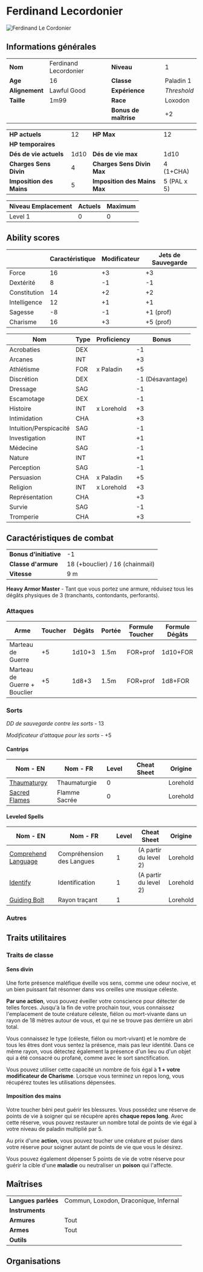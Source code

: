 # Ferdinand Lecordonier
![Ferdinand Le Cordonier](./_images/Ferdinand.png)

## Informations générales

| | | | |
|---|---|---|---|
| **Nom** | Ferdinand Lecordonier | **Niveau** | 1 |
| **Age** | 16 | **Classe** | Paladin 1 |
| **Alignement** | Lawful Good  | **Expérience** | *Threshold* |
|**Taille** | 1m99 | **Race** | Loxodon |
| |  | **Bonus de maîtrise** | +2 |

| | | | |
|---|---|---|---|
| **HP actuels** | 12 | **HP Max** | 12 |
| **HP temporaires** |  | | |
| **Dés de vie actuels** | 1d10 | **Dés de vie max** | 1d10 |
| **Charges Sens Divin** | 4 | **Charges Sens Divin Max** | 4 (1+CHA) |
| **Imposition des Mains** | 5 | **Imposition des Mains Max** | 5 (PAL x 5) |

| Niveau Emplacement | Actuels | Maximum | 
| - | - | -| 
| Level 1 | 0 | 0| 


## Ability scores

| |Caractéristique|Modificateur| Jets de Sauvegarde |
|-|-|-|-|
|Force|16|+3|+3|
|Dextérité|8|-1|-1|
|Constitution|14|+2|+2|
|Intelligence|12|+1|+1|
|Sagesse|-8|-1|+1 (prof)|
|Charisme|16|+3|+5 (prof)| 

|Nom|Type|Proficiency|Bonus|
|-|-|-|-|
|Acrobaties|DEX||-1|
|Arcanes|INT||+3|
|Athlétisme|FOR|x Paladin|+5|
|Discrétion|DEX||-1 (Désavantage)|
|Dressage|SAG||-1|
|Escamotage|DEX||-1|
|Histoire|INT|x Lorehold|+3|
|Intimidation|CHA||+3|
|Intuition/Perspicacité|SAG||-1|
|Investigation|INT||+1|
|Médecine|SAG||-1|
|Nature|INT||+1|
|Perception|SAG||-1|
|Persuasion|CHA|x Paladin|+5|
|Religion|INT|x Lorehold|+3|
|Représentation|CHA||+3|
|Survie|SAG||-1|
|Tromperie|CHA||+3|

## Caractéristiques de combat
| | |
|-|-|
|**Bonus d'initiative**|-1|
|**Classe d'armure**|18 (+bouclier) / 16 (chainmail)|
|**Vitesse**|9 m|

**Heavy Armor Master** - Tant que vous portez une armure, réduisez tous les dégâts physiques de 3 (tranchants, contondants, perforants).

### Attaques
|Arme|Toucher|Dégâts|Portée|Formule Toucher|Formule Dégâts|
|-|-|-|-|-|-|
|Marteau de Guerre|+5|1d10+3|1.5m|FOR+prof|1d10+FOR|
|Marteau de Guerre + Bouclier|+5|1d8+3|1.5m|FOR+prof|1d8+FOR|

### Sorts

*DD de sauvegarde contre les sorts* - 13

*Modificateur d'attaque pour les sorts* - +5

#### Cantrips
|Nom - EN|Nom - FR|Level| Cheat Sheet | Origine |
|-|-| - |-| - |
|[Thaumaturgy](./SORTS/LEVEL0/Thaumaturgy.md)|Thaumaturgie| 0||Lorehold|
|[Sacred Flames](./SORTS/LEVEL0/SacredFlame.md)|Flamme Sacrée| 0||Lorehold|

#### Leveled Spells
|Nom - EN|Nom - FR|Level| Cheat Sheet | Origine |
|-|-| - |-| - |
|[Comprehend Language](./SORTS/LEVEL1/ComprehendLanguage.md)|Compréhension des Langues| 1|(A partir du level 2)|Lorehold|
|[Identify](./SORTS/LEVEL1/Identify.md)|Identification|1|(A partir du level 2)|Lorehold|
|[Guiding Bolt](./SORTS/LEVEL1/GuidingBolt.md)|Rayon traçant|1||Lorehold|

### Autres


## Traits utilitaires

### Traits de classe

#### Sens divin
Une forte présence maléfique éveille vos sens, comme une odeur nocive, et un bien puissant fait résonner dans vos oreilles une musique céleste. 

**Par une action**, vous pouvez éveiller votre conscience pour détecter de telles forces. Jusqu'à la fin de votre prochain tour, vous connaissez l'emplacement de toute créature céleste, fiélon ou mort-vivante dans un rayon de 18 mètres autour de vous, et qui ne se trouve pas derrière un abri total. 

Vous connaissez le type (céleste, fiélon ou mort-vivant) et le nombre de tous les êtres dont vous sentez la présence, mais pas leur identité. Dans ce même rayon, vous détectez également la présence d'un lieu ou d'un objet qui a été consacré ou profané, comme avec le sort sanctification.

Vous pouvez utiliser cette capacité un nombre de fois égal à **1 + votre modificateur de Charisme**. Lorsque vous terminez un repos long, vous récupérez toutes les utilisations dépensées.

#### Imposition des mains
Votre toucher béni peut guérir les blessures. Vous possédez une réserve de points de vie à soigner qui se récupère après **chaque repos long**. Avec cette réserve, vous pouvez restaurer un nombre total de points de vie égal à votre niveau de paladin multiplié par 5. 

Au prix d'une **action**, vous pouvez toucher une créature et puiser dans votre réserve pour soigner autant de points de vie que vous le désirez.

Vous pouvez également dépenser 5 points de vie de votre réserve pour guérir la cible d'une **maladie** ou neutraliser un **poison** qui l'affecte. 

## Maîtrises

| | |
|-|-|
|**Langues parlées**|Commun, Loxodon, Draconique, Infernal|
|**Instruments**||
|**Armures**|Tout|
|**Armes**|Tout|
|**Outils**||

## Organisations 